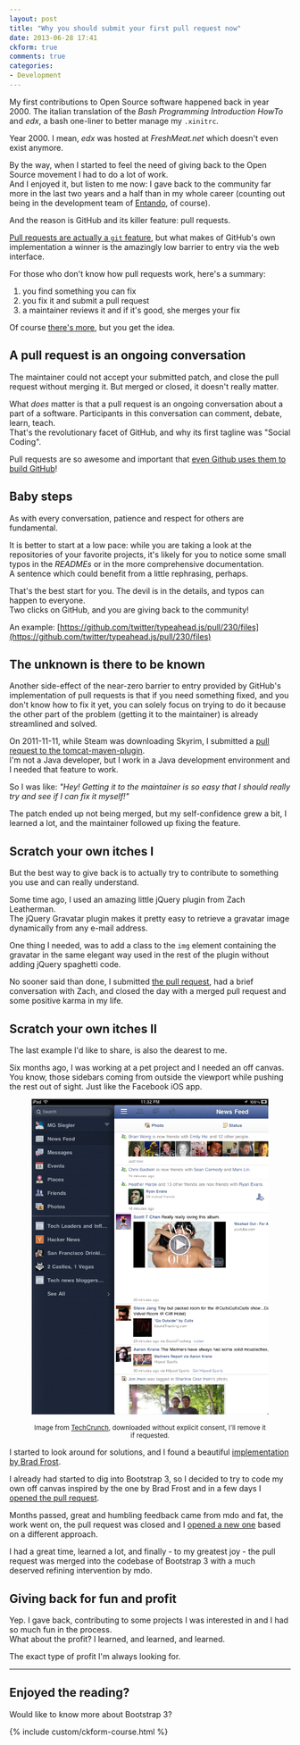 ```yaml
---
layout: post
title: "Why you should submit your first pull request now"
date: 2013-06-28 17:41
ckform: true
comments: true
categories:
- Development
---
```


My first contributions to Open Source software happened back in year 2000. The italian translation of the *Bash Programming Introduction HowTo* and *edx*, a bash one-liner to better manage my `.xinitrc`.

Year 2000. I mean, *edx* was hosted at *FreshMeat.net* which doesn't even exist anymore.

By the way, when I started to feel the need of giving back to the Open Source movement I had to do a lot of work.  
And I enjoyed it, but listen to me now: I gave back to the community far more in the last two years and a half than in my whole career (counting out being in the development team of [Entando](http://github.com/entando/), of course).

And the reason is GitHub and its killer feature: pull requests.

[Pull requests are actually a `git` feature](https://www.kernel.org/pub/software/scm/git/docs/git-request-pull.html), but what makes of GitHub's own implementation a winner is the amazingly low barrier to entry via the web interface.

For those who don't know how pull requests work, here's a summary:

1. you find something you can fix
2. you fix it and submit a pull request
3. a maintainer reviews it and if it's good, she merges your fix

Of course [there's more](https://help.github.com/categories/63/articles), but you get the idea.

## A pull request is an ongoing conversation

The maintainer could not accept your submitted patch, and close the pull request without merging it. But merged or closed, it doesn't really matter.

What *does*	 matter is that a pull request is an ongoing conversation about a part of a software. Participants in this conversation can comment, debate, learn, teach.  
That's the revolutionary facet of GitHub, and why its first tagline was "Social Coding".

Pull requests are so awesome and important that [even Github uses them to build GitHub](http://zachholman.com/talk/how-github-uses-github-to-build-github/)!

## Baby steps

As with every conversation, patience and respect for others are fundamental.

It is better to start at a low pace: while you are taking a look at the repositories of your favorite projects, it's likely for you to notice some small typos in the *READMEs* or in the more comprehensive documentation.  
A sentence which could benefit from a little rephrasing, perhaps.

That's the best start for you. The devil is in the details, and typos can happen to everyone.  
Two clicks on GitHub, and you are giving back to the community!

An example: [https://github.com/twitter/typeahead.js/pull/230/files](https://github.com/twitter/typeahead.js/pull/230/files)

## The unknown is there to be known

Another side-effect of the near-zero barrier to entry provided by GitHub's implementation of pull requests is that if you need something fixed, and you don't know how to fix it yet, you can solely focus on trying to do it because the other part of the problem (getting it to the maintainer) is already streamlined and solved.

On 2011-11-11, while Steam was downloading Skyrim, I submitted a [pull request to the tomcat-maven-plugin](https://github.com/apache/tomcat-maven-plugin/pull/1).  
I'm not a Java developer, but I work in a Java development environment and I needed that feature to work.

So I was like: *"Hey! Getting it to the maintainer is so easy that I should really try and see if I can fix it myself!"*

The patch ended up not being merged, but my self-confidence grew a bit, I learned a lot, and the maintainer followed up fixing the feature.

## Scratch your own itches I

But the best way to give back is to actually try to contribute to something you use and can really understand.

Some time ago, I used an amazing little jQuery plugin from Zach Leatherman.  
The jQuery Gravatar plugin makes it pretty easy to retrieve a gravatar image dynamically from any e-mail address.

One thing I needed, was to add a class to the `img` element containing the gravatar in the same elegant way used in the rest of the plugin without adding jQuery spaghetti code.

No sooner said than done, I submitted [the pull request](https://github.com/zachleat/jQuery-Gravatar/pull/4), had a brief conversation with Zach, and closed the day with a merged pull request and some positive karma in my life.

## Scratch your own itches II

The last example I'd like to share, is also the dearest to me.

Six months ago, I was working at a pet project and I needed an off canvas. You know, those sidebars coming from outside the viewport while pushing the rest out of sight. Just like the Facebook iOS app.

<figure class="text-center">
	<img src="/images/posts/2013-06-28-why-you-should-submit-your-first-pull-request-now/facebook-ios-app.png" alt=" " class="img-thumbnail" />
	<figcaption>
		<p><small style="display: block; text-align: center">Image from <a href="http://techcrunch.com/2011/07/25/facebook-ipad-app-pictures/">TechCrunch</a>, downloaded without explicit consent, I'll remove it if requested.</small></p>
	</figcaption>
</figure>


I started to look around for solutions, and I found a beautiful [implementation by Brad Frost](http://codepen.io/bradfrost/full/GybaF).

I already had started to dig into Bootstrap 3, so I decided to try to code my own off canvas inspired by the one by Brad Frost and in a few days I [opened the pull request](https://github.com/twbs/bootstrap/pull/6565).

Months passed, great and humbling feedback came from mdo and fat, the work went on, the pull request was closed and I [opened a new one](https://github.com/twbs/bootstrap/pull/7799) based on a different approach.

I had a great time, learned a lot, and finally - to my greatest joy - the pull request was merged into the codebase of Bootstrap 3 with a much deserved refining intervention by mdo.

## Giving back for fun and profit

Yep. I gave back, contributing to some projects I was interested in and I had so much fun in the process.  
What about the profit? I learned, and learned, and learned.

The exact type of profit I'm always looking for.

<hr />

## Enjoyed the reading?

Would like to know more about Bootstrap 3?

{% include custom/ckform-course.html %}
